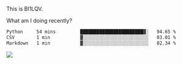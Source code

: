 This is BI1LQV.

What am I doing recently?

<!--START_SECTION:waka-->

```txt
Python     54 mins         ███████████████████████▓░   94.65 %
CSV        1 min           ▓░░░░░░░░░░░░░░░░░░░░░░░░   03.01 %
Markdown   1 min           ▓░░░░░░░░░░░░░░░░░░░░░░░░   02.34 %
```

<!--END_SECTION:waka-->

<img src="https://github-readme-stats.vercel.app/api?username=bi1lqv&show_icons=true&count_private=true">
